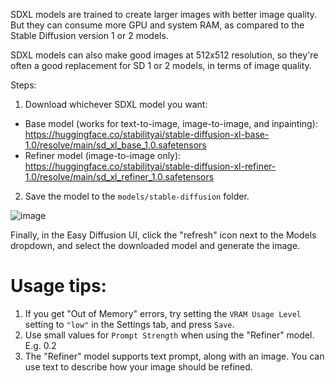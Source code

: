 SDXL models are trained to create larger images with better image quality. But they can consume more GPU and system RAM, as compared to the Stable Diffusion version 1 or 2 models.

SDXL models can also make good images at 512x512 resolution, so they're often a good replacement for SD 1 or 2 models, in terms of image quality.

Steps:
1. Download whichever SDXL model you want:
* Base model (works for text-to-image, image-to-image, and inpainting): https://huggingface.co/stabilityai/stable-diffusion-xl-base-1.0/resolve/main/sd_xl_base_1.0.safetensors
* Refiner model (image-to-image only): https://huggingface.co/stabilityai/stable-diffusion-xl-refiner-1.0/resolve/main/sd_xl_refiner_1.0.safetensors
2. Save the model to the `models/stable-diffusion` folder.

![image](https://github.com/easydiffusion/easydiffusion/assets/844287/7425c9e7-c35a-489e-bcf5-c80ca83dd175)

Finally, in the Easy Diffusion UI, click the "refresh" icon next to the Models dropdown, and select the downloaded model and generate the image.

# Usage tips:
1. If you get "Out of Memory" errors, try setting the `VRAM Usage Level` setting to `"low"` in the Settings tab, and press `Save`.
2. Use small values for `Prompt Strength` when using the "Refiner" model. E.g. 0.2
3. The "Refiner" model supports text prompt, along with an image. You can use text to describe how your image should be refined.